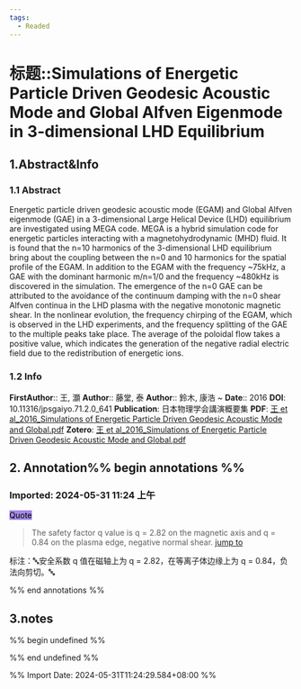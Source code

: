 ```yaml
---
tags:
  - Readed
---
```

# 标题::Simulations of Energetic Particle Driven Geodesic Acoustic Mode and Global Alfven Eigenmode in 3-dimensional LHD Equilibrium

## 1.Abstract&Info
### 1.1 Abstract
Energetic particle driven geodesic acoustic mode (EGAM) and Global Alfven eigenmode (GAE) in a 3-dimensional Large Helical Device (LHD) equilibrium are investigated using MEGA code. MEGA is a hybrid simulation code for energetic particles interacting with a magnetohydrodynamic (MHD) fluid. It is found that the n=10 harmonics of the 3-dimensional LHD equilibrium bring about the coupling between the n=0 and 10 harmonics for the spatial profile of the EGAM. In addition to the EGAM with the frequency ~75kHz, a GAE with the dominant harmonic m/n=1/0 and the frequency ~480kHz is discovered in the simulation. The emergence of the n=0 GAE can be attributed to the avoidance of the continuum damping with the n=0 shear Alfven continua in the LHD plasma with the negative monotonic magnetic shear. In the nonlinear evolution, the frequency chirping of the EGAM, which is observed in the LHD experiments, and the frequency splitting of the GAE to the multiple peaks take place. The average of the poloidal flow takes a positive value, which indicates the generation of the negative radial electric field due to the redistribution of energetic ions.

### 1.2 Info
**FirstAuthor**:: 王, 灝 
**Author**:: 藤堂, 泰 
**Author**:: 鈴木, 康浩 
~
**Date**:: 2016
**DOI**: 10.11316/jpsgaiyo.71.2.0_641
**Publication**: 日本物理学会講演概要集
**PDF**: [王 et al_2016_Simulations of Energetic Particle Driven Geodesic Acoustic Mode and Global.pdf](file://E:\Zotero\storage\TTGMB2F5\王%20et%20al_2016_Simulations%20of%20Energetic%20Particle%20Driven%20Geodesic%20Acoustic%20Mode%20and%20Global.pdf)
**Zotero**: [王 et al_2016_Simulations of Energetic Particle Driven Geodesic Acoustic Mode and Global.pdf](zotero://select/library/items/TTGMB2F5)


## 2. Annotation%% begin annotations %%

### Imported: 2024-05-31 11:24 上午


<mark style="background-color: #a28ae5">Quote</mark>
>The safety factor q value is q = 2.82 on the magnetic axis and q = 0.84 on the plasma edge, negative normal shear. [jump to](zotero://open-pdf/library/items/BHXAFBUH?page=3&annotation=2EJL47KR)

标注：🔤安全系数 q 值在磁轴上为 q = 2.82，在等离子体边缘上为 q = 0.84，负法向剪切。🔤



%% end annotations %%

## 3.notes
%% begin undefined %%


%% end undefined %%

%% Import Date: 2024-05-31T11:24:29.584+08:00 %%
